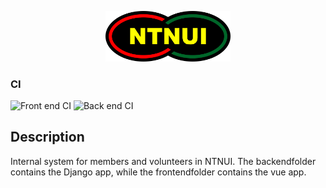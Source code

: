 <p align="center">
<img width="200" src="backend/ntnui/media/logo/ntnui.svg" />
</p>

### CI
![Front end CI](https://github.com/NTNUI/koiene-booking/workflows/Front%20end%20CI/badge.svg)
![Back end CI](https://github.com/NTNUI/koiene-booking/workflows/Back%20end%20CI/badge.svg)

## Description
Internal system for members and volunteers in NTNUI. The backendfolder contains the Django app, while the frontendfolder contains the vue app.
 
